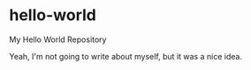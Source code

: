# hello-world
My Hello World Repository

Yeah, I'm not going to write about myself, but it was a nice idea.
